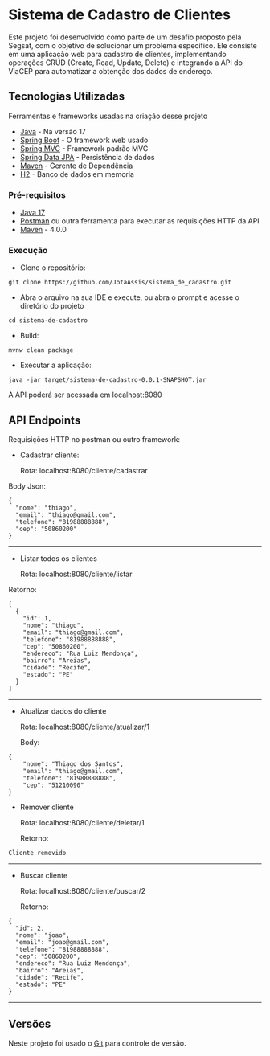 # Sistema de Cadastro de Clientes

Este projeto foi desenvolvido como parte de um desafio proposto pela Segsat, com o objetivo de solucionar um problema específico. Ele consiste em uma aplicação web para cadastro de clientes, implementando operações CRUD (Create, Read, Update, Delete) e integrando a API do ViaCEP para automatizar a obtenção dos dados de endereço.

##  Tecnologias Utilizadas

Ferramentas e frameworks usadas na criação desse projeto

* [Java](https://www.oracle.com/java/technologies/javase/jdk17-archive-downloads.html) - Na versão 17
* [Spring Boot](http://www.dropwizard.io/1.0.2/docs/) - O framework web usado
* [Spring MVC](https://docs.spring.io/spring-framework/reference/web/webmvc.html) - Framework padrão MVC
* [Spring Data JPA](https://docs.spring.io/spring-data/jpa/reference/index.html) - Persistência de dados
* [Maven](https://maven.apache.org/) - Gerente de Dependência
* [H2](https://www.h2database.com/html/main.html) - Banco de dados em memoria


###  Pré-requisitos

* [Java 17](https://www.oracle.com/java/technologies/javase/jdk17-archive-downloads.html)
* [Postman](https://www.postman.com/) ou outra ferramenta para executar as requisições HTTP da API
* [Maven](https://maven.apache.org/) - 4.0.0

###  Execução
*  Clone o repositório:

```
git clone https://github.com/JotaAssis/sistema_de_cadastro.git
```

* Abra o arquivo na sua IDE e execute, ou abra o prompt e acesse o diretório do projeto

```
cd sistema-de-cadastro
```
* Build:

```
mvnw clean package
```
* Executar a aplicação:

```
java -jar target/sistema-de-cadastro-0.0.1-SNAPSHOT.jar
```
A API poderá ser acessada em localhost:8080

## API Endpoints

Requisições HTTP no postman ou outro framework:

* Cadastrar cliente:

  Rota: localhost:8080/cliente/cadastrar

Body Json:
```
{
  "nome": "thiago",
  "email": "thiago@gmail.com",
  "telefone": "81988888888",
  "cep": "50860200"
}
```
***
* Listar todos os clientes

  Rota: localhost:8080/cliente/listar

Retorno:
```
[
  {
    "id": 1,
    "nome": "thiago",
    "email": "thiago@gmail.com",
    "telefone": "81988888888",
    "cep": "50860200",
    "endereco": "Rua Luiz Mendonça",
    "bairro": "Areias",
    "cidade": "Recife",
    "estado": "PE"
  }
]
```
***
* Atualizar dados do cliente

    Rota: localhost:8080/cliente/atualizar/1
    
    Body:
```
{
    "nome": "Thiago dos Santos",
    "email": "thiago@gmail.com",
    "telefone": "81988888888",
    "cep": "51210090"
}
```

* Remover cliente
  
  Rota: localhost:8080/cliente/deletar/1

  Retorno:
```
Cliente removido
```
***

* Buscar cliente
  
  Rota: localhost:8080/cliente/buscar/2

  Retorno:
```
{
  "id": 2,
  "nome": "joao",
  "email": "joao@gmail.com",
  "telefone": "81988888888",
  "cep": "50860200",
  "endereco": "Rua Luiz Mendonça",
  "bairro": "Areias",
  "cidade": "Recife",
  "estado": "PE"
}
```
***

## Versões

Neste projeto foi usado o [Git](https://git-scm.com/) para controle de versão.
